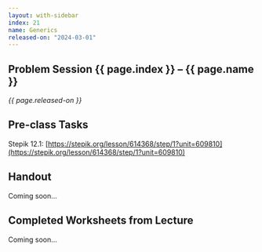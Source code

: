 ```yaml
---
layout: with-sidebar
index: 21
name: Generics
released-on: "2024-03-01"
---
```


## Problem Session {{ page.index }} – {{ page.name }}

_{{ page.released-on }}_

## Pre-class Tasks

Stepik 12.1: [https://stepik.org/lesson/614368/step/1?unit=609810](https://stepik.org/lesson/614368/step/1?unit=609810)

## Handout

Coming soon...

## Completed Worksheets from Lecture

Coming soon...
